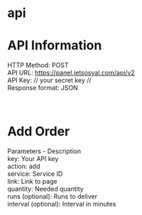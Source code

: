 # api

# API Information
HTTP Method: POST <br>
API URL:	https://panel.jetsosyal.com/api/v2 <br>
API Key: // your secret key // <br>
Response format: JSON <br>
<br>
<br>
# Add Order
Parameters -	Description <br>
key: Your API key <br>
action: add <br>
service: Service ID <br>
link: Link to page <br>
quantity: Needed quantity <br>
runs (optional): Runs to deliver <br>
interval (optional): Interval in minutes <br>
